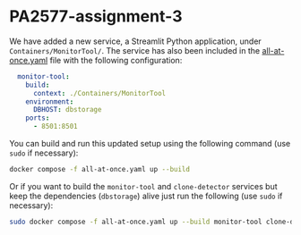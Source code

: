 # PA2577-assignment-3
We have added a new service, a Streamlit Python application, under `Containers/MonitorTool/`. The service has also been included in the [all-at-once.yaml](all-at-once.yaml) file with the following configuration:
```yaml
  monitor-tool:
    build:
      context: ./Containers/MonitorTool
    environment:
      DBHOST: dbstorage
    ports:
      - 8501:8501
```
You can build and run this updated setup using the following command (use `sudo` if necessary):
```bash
docker compose -f all-at-once.yaml up --build
```
Or if you want to build the `monitor-tool` and `clone-detector` services but keep the dependencies (`dbstorage`) alive just run the following (use `sudo` if necessary):
```bash
sudo docker compose -f all-at-once.yaml up --build monitor-tool clone-detector
```
